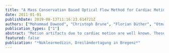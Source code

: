 ```yaml
---
title: "A Mass Conservation Based Optical Flow Method for Cardiac Motion Correction in 3D PET Data"
date: 2011-01-01
publishDate: 2019-08-13T11:16:23.614721Z
authors: ["Mohammad Dawood", "Christoph Brune", "Florian Büther", "Otmar Schober", "Klaus P Schäfers"]
publication_types: ["1"]
abstract: "Motion artifacts due to cardiac motion are well known. These artifacts may lead to quantification errors in PET imaging. Using cardiac gating reduces the motion artifacts but increases the noise level due to lesser amount of information per gate. Therefore to use a motion correction scheme to utilize all PET information whereas avoiding the motion artifacts is advisable. In this study a new method of cardiac motion correction on 3D-PET data is presented which is based on mass conserving optical flow."
featured: false
publication: "*Nuklearmedizin, Dreiländertagung in Bregenz*"
---
```



